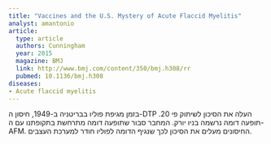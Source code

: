 ```yaml
---
title: "Vaccines and the U.S. Mystery of Acute Flaccid Myelitis"
analyst: amantonio
article:
  type: article
  authors: Cunningham
  year: 2015
  magazine: BMJ
  link: http://www.bmj.com/content/350/bmj.h308/rr
  pubmed: 10.1136/bmj.h308
diseases:
- Acute flaccid myelitis
---
```


בזמן מגיפת פוליו בבריטניה ב-1949, חיסון ה-DTP העלה את הסיכון לשיתוק פי 20. תופעה דומה נרשמה בניו יורק. המחבר סבור שתופעה דומה מתרחשת בתקופתנו עם ה-AFM. החיסונים מעלים את הסיכון לכך שנגיף הדומה לפוליו חודר למערכת העצבים.
